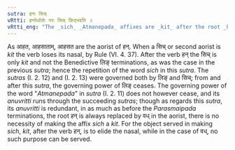 ```yaml
---
sutra: हनः सिच्
vRtti: हन्तेर्धातोः परः सिच् किद्भवति ॥
vRtti_eng: "The _sich_ _Atmanepada_ affixes are _kit_ after the root _han_ 'to kill.'"
---
```

As आहत, आहसाताम्, आहसत are the aorist of हन्. When a सिच् or second aorist is _kit_ the verb loses its nasal, by Rule (VI. 4. 37). After the verb हन् the सिच् is only _kit_ and not the Benedictive लिङ् terminations, as was the case in the previous _sutra_; hence the repetition of the word _sich_ in this _sutra_. The _sutras_ (I. 2. 12) and (I. 2. 13) were governed both by लिङ् and सिच्; from and after this _sutra_, the governing power of लिङ् ceases. The governing power of the word "_Atmanepada_" in _sutra_ (I. 2. 11) does not however cease, and its _anuvritti_ runs through the succeeding _sutras_; though as regards this _sutra_, its _anuvritti_ is redundant, in as much as before the _Parasmaipada_ terminations, the root हन् is always replaced by वध् in the aorist, there is no necessity of making the affix _sich_ a _kit_. For the object served in making _sich_, _kit_, after the verb हन्, is to elide the nasal, while in the case of वध्, no such purpose can be served.
